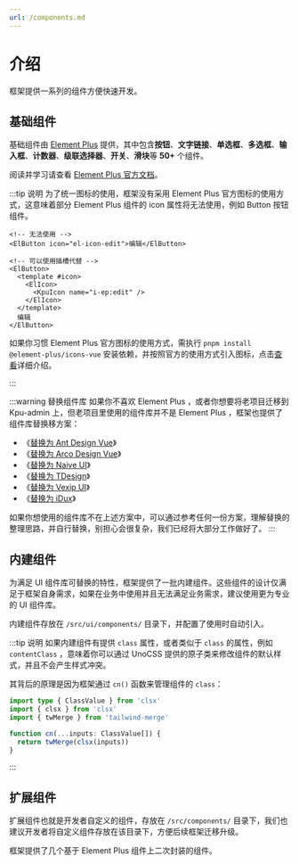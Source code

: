 ```yaml
---
url: /components.md
---
```

# 介绍

框架提供一系列的组件方便快速开发。

## 基础组件

基础组件由 [Element Plus](https://element-plus.org/#/zh-CN) 提供，其中包含**按钮**、**文字链接**、**单选框**、**多选框**、**输入框**、**计数器**、**级联选择器**、**开关**、**滑块**等 **50+** 个组件。

阅读并学习请查看 [Element Plus 官方文档](https://element-plus.org/#/zh-CN)。

:::tip 说明
为了统一图标的使用，框架没有采用 Element Plus 官方图标的使用方式，这意味着部分 Element Plus 组件的 icon 属性将无法使用，例如 Button 按钮组件。

```vue-html
<!-- 无法使用 -->
<ElButton icon="el-icon-edit">编辑</ElButton>

<!-- 可以使用插槽代替 -->
<ElButton>
  <template #icon>
    <ElIcon>
      <KpuIcon name="i-ep:edit" />
    </ElIcon>
  </template>
  编辑
</ElButton>
```

如果你习惯 Element Plus 官方图标的使用方式，需执行 `pnpm install @element-plus/icons-vue` 安装依赖，并按照官方的使用方式引入图标，点击[查看](http://element-plus.org/zh-CN/component/icon.html)详细介绍。

:::

:::warning 替换组件库
如果你不喜欢 Element Plus ，或者你想要将老项目迁移到 Kpu-admin 上，但老项目里使用的组件库并不是 Element Plus ，框架也提供了组件库替换移方案：

* 《[替换为 Ant Design Vue](/guide/replace-to-antd)》
* 《[替换为 Arco Design Vue](/guide/replace-to-arco)》
* 《[替换为 Naive UI](/guide/replace-to-naive)》
* 《[替换为 TDesign](/guide/replace-to-tdesign)》
* 《[替换为 Vexip UI](/guide/replace-to-vexip)》
* 《[替换为 iDux](/guide/replace-to-idux)》

如果你想使用的组件库不在上述方案中，可以通过参考任何一份方案，理解替换的整理思路，并自行替换，别担心会很复杂，我们已经将大部分工作做好了。
:::

## 内建组件

为满足 UI 组件库可替换的特性，框架提供了一批内建组件。这些组件的设计仅满足于框架自身需求，如果在业务中使用并且无法满足业务需求，建议使用更为专业的 UI 组件库。

内建组件存放在 `/src/ui/components/` 目录下，并配置了使用时自动引入。

:::tip 说明
如果内建组件有提供 `class` 属性，或者类似于 `class` 的属性，例如 `contentClass` ，意味着你可以通过 UnoCSS 提供的原子类来修改组件的默认样式，并且不会产生样式冲突。

其背后的原理是因为框架通过 `cn()` 函数来管理组件的 `class`：

```ts
import type { ClassValue } from 'clsx'
import { clsx } from 'clsx'
import { twMerge } from 'tailwind-merge'

function cn(...inputs: ClassValue[]) {
  return twMerge(clsx(inputs))
}
```

:::

## 扩展组件

扩展组件也就是开发者自定义的组件，存放在 `/src/components/` 目录下，我们也建议开发者将自定义组件存放在该目录下，方便后续框架迁移升级。

框架提供了几个基于 Element Plus 组件上二次封装的组件。
